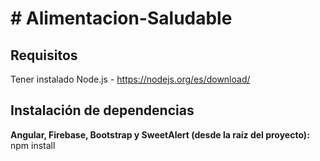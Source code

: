 <h1># Alimentacion-Saludable</h1>

<h2>Requisitos</h2>
<p>Tener instalado Node.js - <a href="https://nodejs.org/es/download/">https://nodejs.org/es/download/</a></p>
<h2>Instalación de dependencias</h2>
<p><strong>Angular, Firebase, Bootstrap y SweetAlert (desde la raíz del proyecto): </strong>npm install</p>



